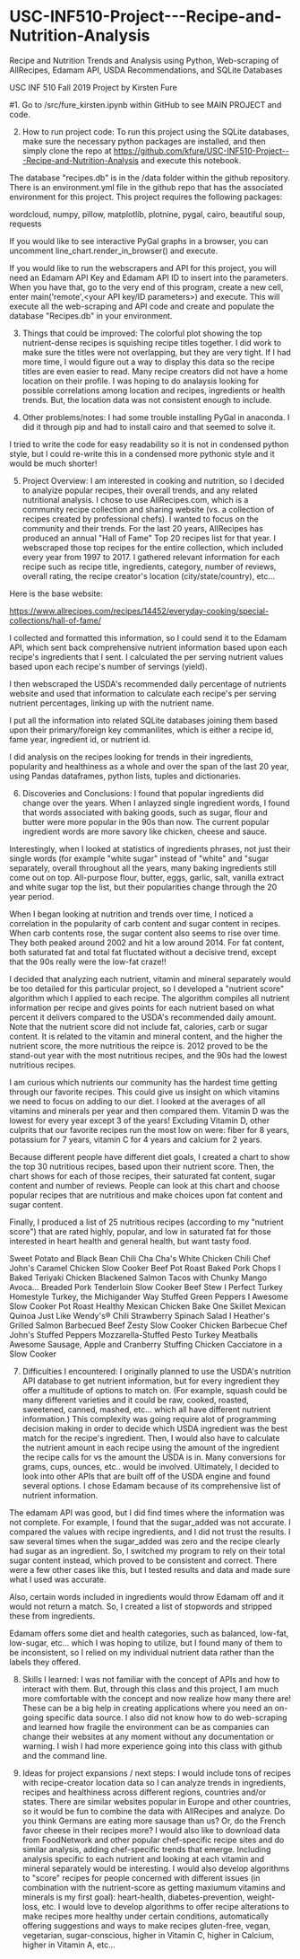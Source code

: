 # USC-INF510-Project---Recipe-and-Nutrition-Analysis
Recipe and Nutrition Trends and Analysis using Python, Web-scraping of AllRecipes, Edamam API, USDA Recommendations, and SQLite Databases

USC INF 510 Fall 2019 Project by Kirsten Fure

#1. Go to /src/fure_kirsten.ipynb within GitHub to see MAIN PROJECT and code.


2. How to run project code:
To run this project using the SQLite databases, make sure the necessary python packages are installed, and then simply clone the repo at https://github.com/kfure/USC-INF510-Project---Recipe-and-Nutrition-Analysis and execute this notebook.

The database "recipes.db" is in the /data folder within the github repository.
There is an environment.yml file in the github repo that has the associated environment for this project.
This project requires the following packages:

wordcloud, numpy, pillow, matplotlib, plotnine, pygal, cairo, beautiful soup, requests

If you would like to see interactive PyGal graphs in a browser, you can uncomment line_chart.render_in_browser() and execute.

If you would like to run the webscrapers and API for this project, you will need an Edamam API Key and Edamam API ID to insert into the parameters. When you have that, go to the very end of this program, create a new cell, enter main('remote',<your API key/ID parameters>) and execute. This will execute all the web-scraping and API code and create and populate the database "Recipes.db" in your environment.


3. Things that could be improved:
The colorful plot showing the top nutrient-dense recipes is squishing recipe titles together. I did work to make sure the titles were not overlapping, but they are very tight. If I had more time, I would figure out a way to display this data so the recipe titles are even easier to read.
Many recipe creators did not have a home location on their profile. I was hoping to do analaysis looking for possible correlations among location and recipes, ingredients or health trends. But, the location data was not consistent enough to include.


4. Other problems/notes:
I had some trouble installing PyGal in anaconda. I did it through pip and had to install cairo and that seemed to solve it.

I tried to write the code for easy readability so it is not in condensed python style, but I could re-write this in a condensed more pythonic style and it would be much shorter!


5. Project Overview:
I am interested in cooking and nutrition, so I decided to analyize popular recipes, their overall trends, and any related nutritional analysis. I chose to use AllRecipes.com, which is a community recipe collection and sharing website (vs. a collection of recipes created by professional chefs). I wanted to focus on the community and their trends. For the last 20 years, AllRecipes has produced an annual "Hall of Fame" Top 20 recipes list for that year. I webscraped those top recipes for the entire collection, which included every year from 1997 to 2017. I gathered relevant information for each recipe such as recipe title, ingredients, category, number of reviews, overall rating, the recipe creator's location (city/state/country), etc...

Here is the base website:

https://www.allrecipes.com/recipes/14452/everyday-cooking/special-collections/hall-of-fame/

I collected and formatted this information, so I could send it to the Edamam API, which sent back comprehensive nutrient information based upon each recipe's ingredients that I sent. I calculated the per serving nutrient values based upon each recipe's number of servings (yield).

I then webscraped the USDA's recommended daily percentage of nutrients website and used that information to calculate each recipe's per serving nutrient percentages, linking up with the nutrient name.

I put all the information into related SQLite databases joining them based upon their primary/foreign key commanilites, which is either a recipe id, fame year, ingredient id, or nutrient id.

I did analysis on the recipes looking for trends in their ingredients, popularity and healthiness as a whole and over the span of the last 20 year, using Pandas dataframes, python lists, tuples and dictionaries.


6. Discoveries and Conclusions:
I found that popular ingredients did change over the years. When I anlayzed single ingredient words, I found that words associated with baking goods, such as sugar, flour and butter were more popular in the 90s than now. The current popular ingredient words are more savory like chicken, cheese and sauce.

Interestingly, when I looked at statistics of ingredients phrases, not just their single words (for example "white sugar" instead of "white" and "sugar separately, overall throughout all the years, many baking ingredients still come out on top. All-purpose flour, butter, eggs, garlic, salt, vanilla extract and white sugar top the list, but their popularities change through the 20 year period.

When I began looking at nutrition and trends over time, I noticed a correlation in the popularity of carb content and sugar content in recipes. When carb contents rose, the sugar content also seems to rise over time. They both peaked around 2002 and hit a low around 2014. For fat content, both saturated fat and total fat fluctated without a decisive trend, except that the 90s really were the low-fat craze!!

I decided that analyzing each nutrient, vitamin and mineral separately would be too detailed for this particular project, so I developed a "nutrient score" algorithm which I applied to each recipe. The algorithm compiles all nutrient information per recipe and gives points for each nutrient based on what percent it delivers compared to the USDA's recommended daily amount. Note that the nutrient score did not include fat, calories, carb or sugar content. It is related to the vitamin and mineral content, and the higher the nutrient score, the more nutritious the reipce is. 2012 proved to be the stand-out year with the most nutritious recipes, and the 90s had the lowest nutritious recipes.

I am curious which nutrients our community has the hardest time getting through our favorite recipes. This could give us insight on which vitamins we need to focus on adding to our diet. I looked at the averages of all vitamins and minerals per year and then compared them. Vitamin D was the lowest for every year except 3 of the years! Excluding Vitamin D, other culprits that our favorite recipes run the most low on were: fiber for 8 years, potassium for 7 years, vitamin C for 4 years and calcium for 2 years.

Because different people have different diet goals, I created a chart to show the top 30 nutritious recipes, based upon their nutrient score. Then, the chart shows for each of those recipes, their saturated fat content, sugar content and number of reviews. People can look at this chart and choose popular recipes that are nutritious and make choices upon fat content and sugar content.

Finally, I produced a list of 25 nutritious recipes (according to my "nutrient score") that are rated highly, popular, and low in saturated fat for those interested in heart health and general health, but want tasty food.

Sweet Potato and Black Bean Chili
Cha Cha's White Chicken Chili
Chef John's Caramel Chicken
Slow Cooker Beef Pot Roast
Baked Pork Chops I
Baked Teriyaki Chicken
Blackened Salmon Tacos with Chunky Mango Avoca...
Breaded Pork Tenderloin
Slow Cooker Beef Stew I
Perfect Turkey
Homestyle Turkey, the Michigander Way
Stuffed Green Peppers I
Awesome Slow Cooker Pot Roast
Healthy Mexican Chicken Bake
One Skillet Mexican Quinoa
Just Like Wendy's® Chili
Strawberry Spinach Salad I
Heather's Grilled Salmon
Barbecued Beef
Zesty Slow Cooker Chicken Barbecue
Chef John's Stuffed Peppers
Mozzarella-Stuffed Pesto Turkey Meatballs
Awesome Sausage, Apple and Cranberry Stuffing
Chicken Cacciatore in a Slow Cooker


7. Difficulties I encountered:
I originally planned to use the USDA's nutrition API database to get nutrient information, but for every ingredient they offer a multitude of options to match on. (For example, squash could be many different varieties and it could be raw, cooked, roasted, sweetened, canned, mashed, etc... which all have different nutrient information.) This complexity was going require alot of programming decision making in order to decide which USDA ingredient was the best match for the recipe's ingredient. Then, I would also have to calculate the nutrient amount in each recipe using the amount of the ingredient the recipe calls for vs the amount the USDA is in. Many conversions for grams, cups, ounces, etc.. would be involved. Ultimately, I decided to look into other APIs that are built off of the USDA engine and found several options. I chose Edamam because of its comprehensive list of nutrient information.

The edamam API was good, but I did find times where the information was not complete. For example, I found that the sugar_added was not accurate. I compared the values with recipe ingredients, and I did not trust the results. I saw several times when the sugar_added was zero and the recipe clearly had sugar as an ingredient. So, I switched my program to rely on their total sugar content instead, which proved to be consistent and correct. There were a few other cases like this, but I tested results and data and made sure what I used was accurate.

Also, certain words included in ingredients would throw Edamam off and it would not return a match. So, I created a list of stopwords and stripped these from ingredients.

Edamam offers some diet and health categories, such as balanced, low-fat, low-sugar, etc... which I was hoping to utilize, but I found many of them to be inconsistent, so I relied on my individual nutrient data rather than the labels they offered.


8. Skills I learned:
I was not familiar with the concept of APIs and how to interact with them. But, through this class and this project, I am much more comfortable with the concept and now realize how many there are! These can be a big help in creating applications where you need an on-going specific data source. I also did not know how to do web-scraping and learned how fragile the environment can be as companies can change their websites at any moment without any documentation or warning. I wish I had more experience going into this class with github and the command line.


9. Ideas for project expansions / next steps:
I would include tons of recipes with recipe-creator location data so I can analyze trends in ingredients, recipes and healthiness across different regions, countries and/or states. There are similar websites popular in Europe and other countries, so it would be fun to combine the data with AllRecipes and analyze. Do you think Germans are eating more sausage than us? Or, do the French favor cheese in their recipes more?
I would also like to download data from FoodNetwork and other popular chef-specific recipe sites and do similar analysis, adding chef-specific trends that emerge.
Including analysis specific to each nutrient and looking at each vitamin and mineral separately would be interesting. I would also develop algorithms to "score" recipes for people concerned with different issues (in combination with the nutrient-score as getting maxiumum vitamins and minerals is my first goal): heart-health, diabetes-prevention, weight-loss, etc.
I would love to develop algorithms to offer recipe alterations to make recipes more healthy under certain conditions, automatically offering suggestions and ways to make recipes gluten-free, vegan, vegetarian, sugar-conscious, higher in Vitamin C, higher in Calcium, higher in Vitamin A, etc...
